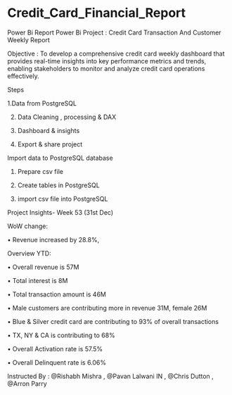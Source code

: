 # Credit_Card_Financial_Report
Power Bi Report
Power Bi Project : Credit Card Transaction And Customer Weekly Report

Objective : To develop a comprehensive credit card weekly dashboard that provides real-time insights into key performance metrics and trends, enabling stakeholders to monitor and analyze credit card operations effectively.

Steps

1.Data from PostgreSQL 

2. Data Cleaning , processing & DAX 

3. Dashboard & insights

4. Export & share project

Import data to PostgreSQL database 

1. Prepare csv file 

2. Create tables in PostgreSQL 

3. import csv file into PostgreSQL

Project Insights- Week 53 (31st Dec) 

WoW change: 

• Revenue increased by 28.8%, 

Overview YTD: 

• Overall revenue is 57M

• Total interest is 8M 

• Total transaction amount is 46M 

• Male customers are contributing more in revenue 31M, female 26M

• Blue & Silver credit card are contributing to 93% of overall transactions

• TX, NY & CA is contributing to 68%

• Overall Activation rate is 57.5% 

• Overall Delinquent rate is 6.06% 

Instructed By : @Rishabh Mishra , @Pavan Lalwani IN , @Chris Dutton , @Arron Parry
